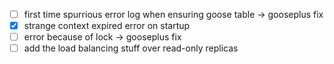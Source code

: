 - [ ] first time spurrious error log when ensuring goose table -> gooseplus fix
- [x] strange context expired error on startup
- [ ] error because of lock -> gooseplus fix
- [ ] add the load balancing stuff over read-only replicas
